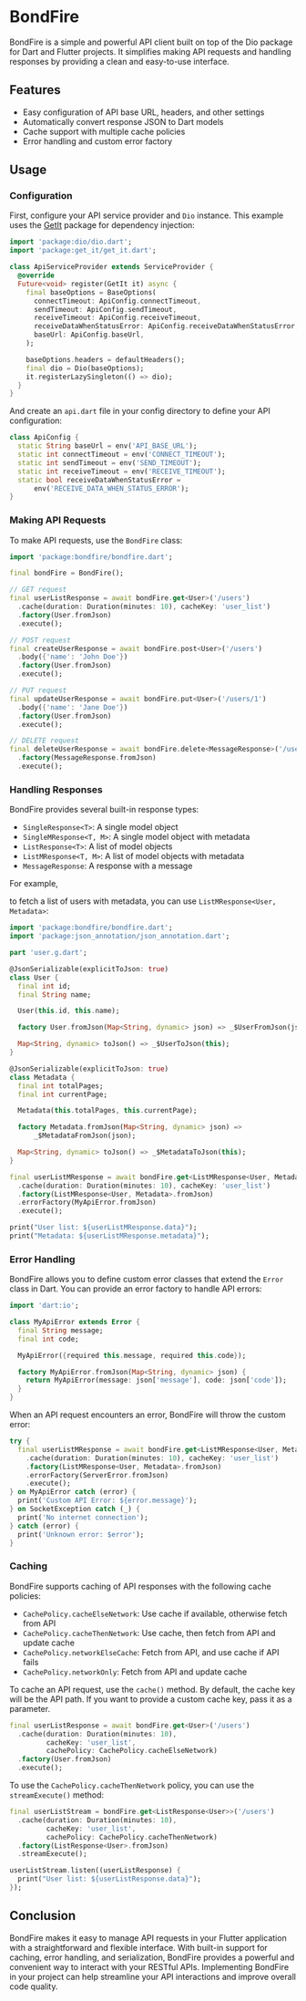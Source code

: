 # BondFire

BondFire is a simple and powerful API client built on top of the Dio package for Dart and Flutter projects. It simplifies making API requests and handling responses by providing a clean and easy-to-use interface.

## Features

 - Easy configuration of API base URL, headers, and other settings
 - Automatically convert response JSON to Dart models
 - Cache support with multiple cache policies
 - Error handling and custom error factory


## Usage

### Configuration
First, configure your API service provider and `Dio` instance. This example uses the [GetIt](https://pub.dev/packages/get_it) package for dependency injection:

```dart
import 'package:dio/dio.dart';
import 'package:get_it/get_it.dart';

class ApiServiceProvider extends ServiceProvider {
  @override
  Future<void> register(GetIt it) async {
    final baseOptions = BaseOptions(
      connectTimeout: ApiConfig.connectTimeout,
      sendTimeout: ApiConfig.sendTimeout,
      receiveTimeout: ApiConfig.receiveTimeout,
      receiveDataWhenStatusError: ApiConfig.receiveDataWhenStatusError,
      baseUrl: ApiConfig.baseUrl,
    );

    baseOptions.headers = defaultHeaders();
    final dio = Dio(baseOptions);
    it.registerLazySingleton(() => dio);
  }
}
```

And create an `api.dart` file in your config directory to define your API configuration:

```dart
class ApiConfig {
  static String baseUrl = env('API_BASE_URL');
  static int connectTimeout = env('CONNECT_TIMEOUT');
  static int sendTimeout = env('SEND_TIMEOUT');
  static int receiveTimeout = env('RECEIVE_TIMEOUT');
  static bool receiveDataWhenStatusError =
      env('RECEIVE_DATA_WHEN_STATUS_ERROR');
}
```

### Making API Requests

To make API requests, use the `BondFire` class:

```dart
import 'package:bondfire/bondfire.dart';

final bondFire = BondFire();

// GET request
final userListResponse = await bondFire.get<User>('/users')
  .cache(duration: Duration(minutes: 10), cacheKey: 'user_list')
  .factory(User.fromJson)
  .execute();

// POST request
final createUserResponse = await bondFire.post<User>('/users')
  .body({'name': 'John Doe'})
  .factory(User.fromJson)
  .execute();

// PUT request
final updateUserResponse = await bondFire.put<User>('/users/1')
  .body({'name': 'Jane Doe'})
  .factory(User.fromJson)
  .execute();

// DELETE request
final deleteUserResponse = await bondFire.delete<MessageResponse>('/users/1')
  .factory(MessageResponse.fromJson)
  .execute();
```

### Handling Responses

BondFire provides several built-in response types:

-   `SingleResponse<T>`: A single model object
-   `SingleMResponse<T, M>`: A single model object with metadata
-   `ListResponse<T>`: A list of model objects
-   `ListMResponse<T, M>`: A list of model objects with metadata
-   `MessageResponse`: A response with a message

For example,

to fetch a list of users with metadata, you can use `ListMResponse<User, Metadata>`:

```dart
import 'package:bondfire/bondfire.dart';
import 'package:json_annotation/json_annotation.dart';

part 'user.g.dart';

@JsonSerializable(explicitToJson: true)
class User {
  final int id;
  final String name;

  User(this.id, this.name);

  factory User.fromJson(Map<String, dynamic> json) => _$UserFromJson(json);

  Map<String, dynamic> toJson() => _$UserToJson(this);
}

@JsonSerializable(explicitToJson: true)
class Metadata {
  final int totalPages;
  final int currentPage;

  Metadata(this.totalPages, this.currentPage);

  factory Metadata.fromJson(Map<String, dynamic> json) =>
      _$MetadataFromJson(json);

  Map<String, dynamic> toJson() => _$MetadataToJson(this);
}

final userListMResponse = await bondFire.get<ListMResponse<User, Metadata>>('/users')
  .cache(duration: Duration(minutes: 10), cacheKey: 'user_list')
  .factory(ListMResponse<User, Metadata>.fromJson)
  .errorFactory(MyApiError.fromJson)
  .execute();

print("User list: ${userListMResponse.data}");
print("Metadata: ${userListMResponse.metadata}");
```

### Error Handling

BondFire allows you to define custom error classes that extend the `Error` class in Dart. You can provide an error factory to handle API errors:

```dart
import 'dart:io';

class MyApiError extends Error {
  final String message;
  final int code;

  MyApiError({required this.message, required this.code});

  factory MyApiError.fromJson(Map<String, dynamic> json) {
    return MyApiError(message: json['message'], code: json['code']);
  }
}
```

When an API request encounters an error, BondFire will throw the custom error:

```dart
try {
  final userListMResponse = await bondFire.get<ListMResponse<User, Metadata>>('/users')
    .cache(duration: Duration(minutes: 10), cacheKey: 'user_list')
    .factory(ListMResponse<User, Metadata>.fromJson)
    .errorFactory(ServerError.fromJson)
    .execute();
} on MyApiError catch (error) {
  print('Custom API Error: ${error.message}');
} on SocketException catch (_) {
  print('No internet connection');
} catch (error) {
  print('Unknown error: $error');
}
```


### Caching

BondFire supports caching of API responses with the following cache policies:

-   `CachePolicy.cacheElseNetwork`: Use cache if available, otherwise fetch from API
-   `CachePolicy.cacheThenNetwork`: Use cache, then fetch from API and update cache
-   `CachePolicy.networkElseCache`: Fetch from API, and use cache if API fails
-   `CachePolicy.networkOnly`: Fetch from API and update cache

To cache an API request, use the `cache()` method.
By default, the cache key will be the API path. If you want to provide a custom cache key, pass it as a parameter.

```dart
final userListResponse = await bondFire.get<User>('/users')
  .cache(duration: Duration(minutes: 10),
		 cacheKey: 'user_list',
		 cachePolicy: CachePolicy.cacheElseNetwork)
  .factory(User.fromJson)
  .execute();
```

To use the `CachePolicy.cacheThenNetwork` policy, you can use the `streamExecute()` method:

```dart
final userListStream = bondFire.get<ListResponse<User>>('/users')
  .cache(duration: Duration(minutes: 10),
		 cacheKey: 'user_list',
		 cachePolicy: CachePolicy.cacheThenNetwork)
  .factory(ListResponse<User>.fromJson)
  .streamExecute();

userListStream.listen((userListResponse) {
  print("User list: ${userListResponse.data}");
});
```

## Conclusion

BondFire makes it easy to manage API requests in your Flutter application with a straightforward and flexible interface. With built-in support for caching, error handling, and serialization, BondFire provides a powerful and convenient way to interact with your RESTful APIs. Implementing BondFire in your project can help streamline your API interactions and improve overall code quality.
